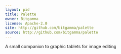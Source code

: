 ```yaml
---
layout: pid
title: Palette
owner: Bitgamma
license: Apache-2.0
site: http://github.com/bitgamma/palette
source: http://github.com/bitgamma/palette
---
```

A small companion to graphic tablets for image editing